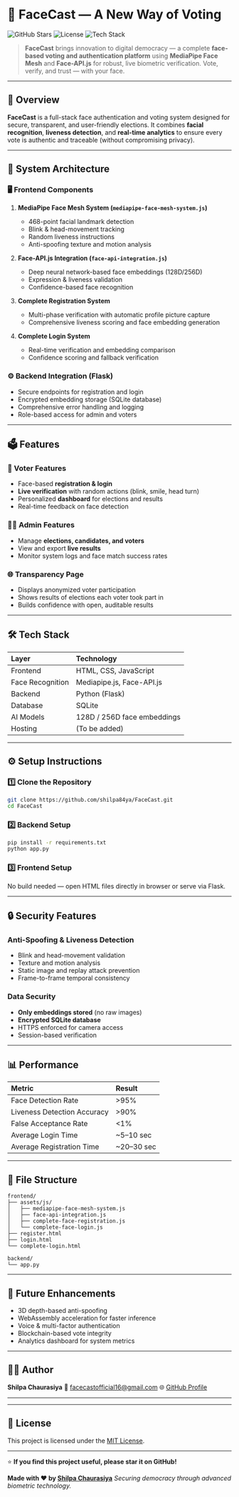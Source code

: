 # 🧠 FaceCast — A New Way of Voting

![GitHub Stars](https://img.shields.io/github/stars/shilpa84ya/FaceCast?style=social)
![License](https://img.shields.io/badge/License-MIT-green)
![Tech Stack](https://img.shields.io/badge/Built%20With-JavaScript%20%7C%20Python%20%7C%20Flask%20%7C%20HTML%20%7C%20CSS-blue)

> **FaceCast** brings innovation to digital democracy — a complete **face-based voting and authentication platform** using **MediaPipe Face Mesh** and **Face-API.js** for robust, live biometric verification.
> Vote, verify, and trust — with your face.

---

## 🧭 Overview

**FaceCast** is a full-stack face authentication and voting system designed for secure, transparent, and user-friendly elections.
It combines **facial recognition**, **liveness detection**, and **real-time analytics** to ensure every vote is authentic and traceable (without compromising privacy).

---

## 🔬 System Architecture

### 🖥️ Frontend Components

1. **MediaPipe Face Mesh System (`mediapipe-face-mesh-system.js`)**

   * 468-point facial landmark detection
   * Blink & head-movement tracking
   * Random liveness instructions
   * Anti-spoofing texture and motion analysis

2. **Face-API.js Integration (`face-api-integration.js`)**

   * Deep neural network-based face embeddings (128D/256D)
   * Expression & liveness validation
   * Confidence-based face recognition

3. **Complete Registration System**

   * Multi-phase verification with automatic profile picture capture
   * Comprehensive liveness scoring and face embedding generation

4. **Complete Login System**

   * Real-time verification and embedding comparison
   * Confidence scoring and fallback verification

### ⚙️ Backend Integration (Flask)

* Secure endpoints for registration and login
* Encrypted embedding storage (SQLite database)
* Comprehensive error handling and logging
* Role-based access for admin and voters

---

## 🗳️ Features

### 👤 Voter Features

* Face-based **registration & login**
* **Live verification** with random actions (blink, smile, head turn)
* Personalized **dashboard** for elections and results
* Real-time feedback on face detection

### 🧑‍💼 Admin Features

* Manage **elections, candidates, and voters**
* View and export **live results**
* Monitor system logs and face match success rates

### 🌐 Transparency Page

* Displays anonymized voter participation
* Shows results of elections each voter took part in
* Builds confidence with open, auditable results

---

## 🛠️ Tech Stack

| Layer            | Technology                  |
| :--------------- | :-------------------------- |
| Frontend         | HTML, CSS, JavaScript       |
| Face Recognition | Mediapipe.js, Face-API.js   |
| Backend          | Python (Flask)              |
| Database         | SQLite                      |
| AI Models        | 128D / 256D face embeddings |
| Hosting          | (To be added)               |

---

## ⚙️ Setup Instructions

### 1️⃣ Clone the Repository

```bash
git clone https://github.com/shilpa84ya/FaceCast.git
cd FaceCast
```

### 2️⃣ Backend Setup

```bash
pip install -r requirements.txt
python app.py
```

### 3️⃣ Frontend Setup

No build needed — open HTML files directly in browser or serve via Flask.

---

## 🔒 Security Features

### Anti-Spoofing & Liveness Detection

* Blink and head-movement validation
* Texture and motion analysis
* Static image and replay attack prevention
* Frame-to-frame temporal consistency

### Data Security

* **Only embeddings stored** (no raw images)
* **Encrypted SQLite database**
* HTTPS enforced for camera access
* Session-based verification

---

## 📊 Performance

| Metric                      | Result     |
| :-------------------------- | :--------- |
| Face Detection Rate         | >95%       |
| Liveness Detection Accuracy | >90%       |
| False Acceptance Rate       | <1%        |
| Average Login Time          | ~5–10 sec  |
| Average Registration Time   | ~20–30 sec |

---

## 📁 File Structure

```
frontend/
├── assets/js/
│   ├── mediapipe-face-mesh-system.js
│   ├── face-api-integration.js
│   ├── complete-face-registration.js
│   └── complete-face-login.js
├── register.html
├── login.html
└── complete-login.html

backend/
└── app.py
```

---

## 🧩 Future Enhancements

* 3D depth-based anti-spoofing
* WebAssembly acceleration for faster inference
* Voice & multi-factor authentication
* Blockchain-based vote integrity
* Analytics dashboard for system metrics

---

## 🧑‍💻 Author

**Shilpa Chaurasiya**
📧 [facecastofficial16@gmail.com](mailto:facecastofficial16@gmail.com)
🌐 [GitHub Profile](https://github.com/shilpa84ya)

---

---

## 📜 License

This project is licensed under the [MIT License](LICENSE).

---

⭐ **If you find this project useful, please star it on GitHub!**

**Made with ❤️ by [Shilpa Chaurasiya](https://github.com/shilpa84ya)**
*Securing democracy through advanced biometric technology.*
